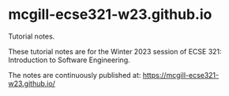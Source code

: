 # mcgill-ecse321-w23.github.io

Tutorial notes.

These tutorial notes are for the Winter 2023 session of ECSE 321: Introduction to Software Engineering.

The notes are continuously published at: https://mcgill-ecse321-w23.github.io/
